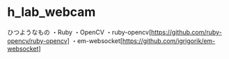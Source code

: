 h_lab_webcam
============

ひつようなもの
・Ruby
・OpenCV
・ruby-opencv[https://github.com/ruby-opencv/ruby-opencv]
・em-websocket[https://github.com/igrigorik/em-websocket]
